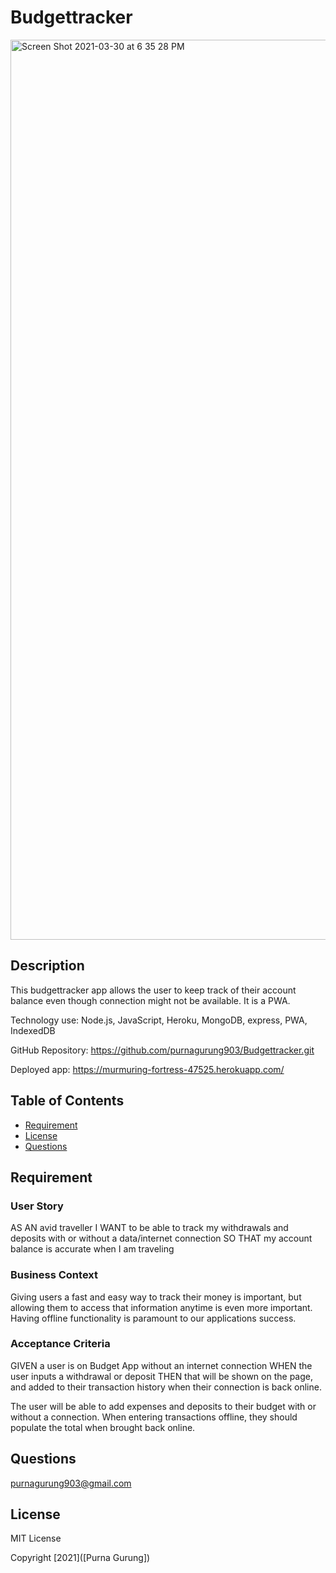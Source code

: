 # Budgettracker

<img width="1440" alt="Screen Shot 2021-03-30 at 6 35 28 PM" src="https://user-images.githubusercontent.com/69695368/113065393-cd3e7600-9186-11eb-9853-ec6e50d6d877.png">

## Description
This budgettracker app allows the user to keep track of their account balance even though  connection might not be available. It is a PWA.

Technology use: Node.js, JavaScript, Heroku, MongoDB, express, PWA, IndexedDB

GitHub Repository: https://github.com/purnagurung903/Budgettracker.git

Deployed app:  https://murmuring-fortress-47525.herokuapp.com/

## Table of Contents
   
  * [Requirement](#Requirement)
  * [License](#license)
  * [Questions](#Questions)
  
## Requirement

### User Story
AS AN avid traveller
I WANT to be able to track my withdrawals and deposits with or without a data/internet connection
SO THAT my account balance is accurate when I am traveling

### Business Context
Giving users a fast and easy way to track their money is important, but allowing them to access that information anytime is even more important. Having offline functionality is paramount to our applications success.

### Acceptance Criteria
GIVEN a user is on Budget App without an internet connection
WHEN the user inputs a withdrawal or deposit
THEN that will be shown on the page, and added to their transaction history when their connection is back online.

The user will be able to add expenses and deposits to their budget with or without a connection. When entering transactions offline, they should populate the total when brought back online.

## Questions
purnagurung903@gmail.com

## License
MIT License

Copyright [2021]([Purna Gurung])
